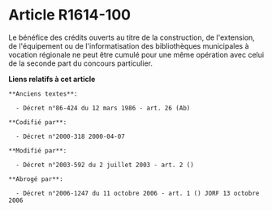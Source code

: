 # Article R1614-100

Le bénéfice des crédits ouverts au titre de la construction, de l'extension, de l'équipement ou de l'informatisation des
bibliothèques municipales à vocation régionale ne peut être cumulé pour une même opération avec celui de la seconde part du
concours particulier.

**Liens relatifs à cet article**

	**Anciens textes**:

	  - Décret n°86-424 du 12 mars 1986 - art. 26 (Ab)

	**Codifié par**:

	  - Décret n°2000-318 2000-04-07

	**Modifié par**:

	  - Décret n°2003-592 du 2 juillet 2003 - art. 2 ()

	**Abrogé par**:

	  - Décret n°2006-1247 du 11 octobre 2006 - art. 1 () JORF 13 octobre 2006
